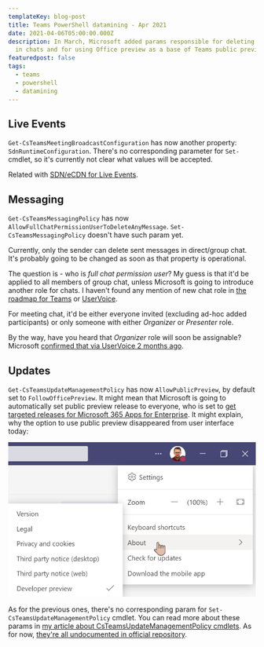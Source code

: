 ```yaml
---
templateKey: blog-post
title: Teams PowerShell datamining - Apr 2021
date: 2021-04-06T05:00:00.000Z
description: In March, Microsoft added params responsible for deleting messages
  in chats and for using Office preview as a base of Teams public preview.
featuredpost: false
tags:
  - teams
  - powershell
  - datamining
---
```

## Live Events

`Get-CsTeamsMeetingBroadcastConfiguration` has now another property: `SdnRuntimeConfiguration`. There's no corresponding parameter for `Set-` cmdlet, so it's currently not clear what values will be accepted.

Related with [SDN/eCDN for Live Events](https://docs.microsoft.com/en-us/microsoftteams/teams-live-events/set-up-for-teams-live-events#step-4-set-up-a-video-distribution-solution-for-live-events-in-teams).

## Messaging

`Get-CsTeamsMessagingPolicy` has now `AllowFullChatPermissionUserToDeleteAnyMessage`. `Set-CsTeamsMessagingPolicy` doesn't have such param yet.

Currently, only the sender can delete sent messages in direct/group chat. It's probably going to be changed as soon as that property is operational.

The question is - who is *full chat permission user*? My guess is that it'd be applied to all members of group chat, unless Microsoft is going to introduce another role for chats. I haven't found any mention of new chat role in [the roadmap for Teams](https://www.microsoft.com/en-us/microsoft-365/roadmap?filters=Microsoft%20Teams) or [UserVoice](https://microsoftteams.uservoice.com/).

For meeting chat, it'd be either everyone invited (excluding ad-hoc added participants) or only someone with either *Organizer* or *Presenter* role.

By the way, have you heard that *Organizer* role will soon be assignable? Microsoft [confirmed that via UserVoice 2 months ago](https://microsoftteams.uservoice.com/forums/555103-public/suggestions/34050022-ms-teams-meeting-delegation).

## Updates

`Get-CsTeamsUpdateManagementPolicy` has now `AllowPublicPreview`, by default set to `FollowOfficePreview`. It might mean that Microsoft is going to automatically set public preview release to everyone, who is set to [get targeted releases for Microsoft 365 Apps for Enterprise](https://searchwindowsserver.techtarget.com/answer/How-do-I-get-access-to-Office-365-preview-versions).
It might explain, why the option to use public preview disappeared from user interface today:

![No public preview option under About in Teams client](../../img/20210406-093501-js7zbuktx4.png "No public preview option under About in Teams client")

As for the previous ones, there's no corresponding param for `Set-CsTeamsUpdateManagementPolicy` cmdlet. You can read more about these params in [my article about CsTeamsUpdateManagementPolicy cmdlets](https://robdy.io/csteamsupdatemanagementpolicy-cmdlets/). As for now, [they're all undocumented in official repository](https://github.com/MicrosoftDocs/office-docs-powershell/issues/7186).